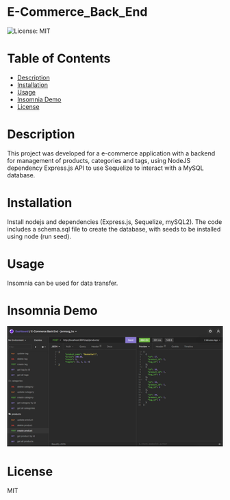 # E-Commerce_Back_End

![License: MIT](https://img.shields.io/badge/License-MIT-yellow.svg)

# Table of Contents

- [Description](#description)
- [Installation](#installation)
- [Usage](#usage)
- [Insomnia Demo](*demo)
- [License](#license)

# Description

This project was developed for a e-commerce application with a backend for management of products, categories and tags, using NodeJS dependency Express.js API to use Sequelize to interact with a MySQL database.

# Installation

Install nodejs and dependencies (Express.js, Sequelize, mySQL2). The code includes a schema.sql file to create the database, with seeds to be installed using node (run seed).

# Usage

Insomnia can be used for data transfer.

# Insomnia Demo

[![demo](assets/images/screenshot.png)](https://youtu.be/eHyZuIMMUZ0)

# License

MIT

